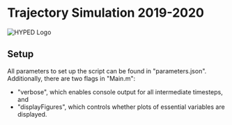 # Trajectory Simulation 2019-2020
![HYPED Logo](https://lh3.googleusercontent.com/vc_gTpaMWBdv0dCl0ufjHWQWuUcF56tLGsDHL3VFVRisD_nD3nZEP99M8YS1TkOP0Xbmei8e1F4HYojjmQxg3HOwExLMKuu6DT8T6T_LzIVztkPm7ljoNxWqptyLusi5IB78e9FpRF_3xekEZNvcKaDUP-ZTRfEbVu70As4FnEST9RDDbVPoXyCQcJQbzee-qCiCPqi2URFzUs_7C-QWtw-nOhMTw2M7A_P8wItXe7ExvctySQsAmRL_9udvqOVc45bqx3lSPyPBc3AKr2yH8vwfwMZTy7cbPoroqkWgNoQJCketb4wU_eR2t4ezRNNX9SHumFsC-MFRjnT_uOYukEFAbmTlOISrtqm1rOUhS72pCZLnWxucvxrkMwMWEVYHWx4FfpaMttH7F9glao82PfaZh5SMzliXrnSzW1YEH6eMZwjI2N4_3qBrQs0ig6epldHvy1OIbjKsBBMPGnb1qPFYsvJFA3BmagtPPmPhdQvFcLTxE8QiKGxSm-GAMTdoewhgyyXNawu1bS35BHFT4aLtBn4N8Uv-OA0__mdtPqs04ZV08953T_XijKxKItLzpQRjkavMqagzCAGPv2xLUH2g-hD6OplvWxMnN8o7T65tJONd-kD2-6f8cw=w2880-h1530)

## Setup
All parameters to set up the script can be found in "parameters.json". Additionally, there are two flags in "Main.m": 
* "verbose", which enables console output for all intermediate timesteps, and 
* "displayFigures", which controls whether plots of essential variables are displayed.
